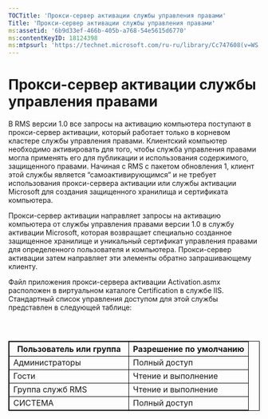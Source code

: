 ```yaml
---
TOCTitle: 'Прокси-сервер активации службы управления правами'
Title: 'Прокси-сервер активации службы управления правами'
ms:assetid: '6b9d33ef-466b-405b-a768-54e5615d6770'
ms:contentKeyID: 18124398
ms:mtpsurl: 'https://technet.microsoft.com/ru-ru/library/Cc747608(v=WS.10)'
---
```


Прокси-сервер активации службы управления правами
=================================================

В RMS версии 1.0 все запросы на активацию компьютера поступают в прокси-сервер активации, который работает только в корневом кластере службы управления правами. Клиентский компьютер необходимо активировать для того, чтобы служба управления правами могла применять его для публикации и использования содержимого, защищенного правами. Начиная с RMS с пакетом обновления 1, клиент этой службы является “самоактивирующимся” и не требует использования прокси-сервера активации или службы активации Microsoft для создания защищенного хранилища и сертификата компьютера.

Прокси-сервер активации направляет запросы на активацию компьютера от службы управления правами версии 1.0 в службу активации Microsoft, которая возвращает специально созданное защищенное хранилище и уникальный сертификат управления правами для определенного пользователя и компьютера. Прокси-сервер активации затем направляет эти элементы обратно запрашивающему клиенту.

Файл приложения прокси-сервера активации Activation.asmx расположен в виртуальном каталоге Certification в службе IIS. Стандартный список управления доступом для этой службы представлен в следующей таблице:

###  

 
<table style="border:1px solid black;">
<colgroup>
<col width="50%" />
<col width="50%" />
</colgroup>
<thead>
<tr class="header">
<th style="border:1px solid black;" >Пользователь или группа</th>
<th style="border:1px solid black;" >Разрешение по умолчанию</th>
</tr>
</thead>
<tbody>
<tr class="odd">
<td style="border:1px solid black;">Администраторы</td>
<td style="border:1px solid black;">Полный доступ</td>
</tr>
<tr class="even">
<td style="border:1px solid black;">Гости</td>
<td style="border:1px solid black;">Чтение и выполнение</td>
</tr>
<tr class="odd">
<td style="border:1px solid black;">Группа служб RMS</td>
<td style="border:1px solid black;">Чтение и выполнение</td>
</tr>
<tr class="even">
<td style="border:1px solid black;">СИСТЕМА</td>
<td style="border:1px solid black;">Полный доступ</td>
</tr>
</tbody>
</table>
